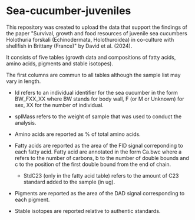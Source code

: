 # Sea-cucumber-juveniles

This repository was created to upload the data that support the findings of the paper "Survival, growth and food resources of juvenile sea cucumbers Holothuria forskali (Echinodermata, Holothuroidea) in co-culture with shellfish in Brittany (France)" by David et al. (2024).

It consists of five tables (growth data and compositions of fatty acids, amino acids, pigments and stable isotopes).

The first columns are commun to all tables although the sample list may vary in length.

- Id refers to an individual identifier for the sea cucumber in the form BW_FXX_XX where BW stands for body wall, F (or M or Unknown) for sex, XX for the number of individual.

- splMass refers to the weight of sample that was used to conduct the analysis.


- Amino acids are reported as % of total amino acids.

- Fatty acids are reported as the area of the FID signal correponding to each fatty acid. Fatty acid are annotated in the form Ca.bwc where a refers to the number of carbons, b to the number of double bounds and c to the position of the first double bound from the end of chain.
    - StdC23 (only in the fatty acid table) refers to the amount of C23 standard added to the sample (in ug).

- Pigments are reported as the area of the DAD signal corresponding to each pigment.
  
- Stable isotopes are reported relative to authentic standards.
